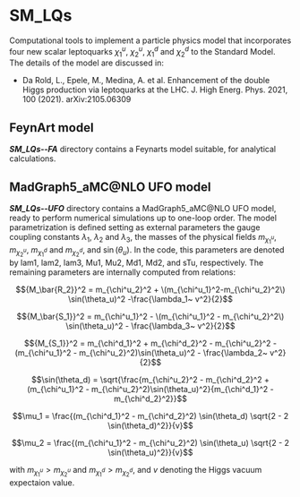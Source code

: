 # SM_LQs
Computational tools to implement a particle physics model that incorporates four new scalar leptoquarks $\chi^u_1$, $\chi^u_2$, $\chi^d_1$ and $\chi^d_2$ to the Standard Model. The details of the model are discussed in:

- Da Rold, L., Epele, M., Medina, A. et al. Enhancement of the double Higgs production via leptoquarks at the LHC. J. High Energ. Phys. 2021, 100 (2021). arXiv:2105.06309

## FeynArt model
***SM_LQs--FA*** directory contains a Feynarts model suitable, for analytical calculations. 

## MadGraph5_aMC@NLO UFO model
***SM_LQs--UFO*** directory contains a MadGraph5_aMC@NLO UFO model, ready to perform numerical simulations up to one-loop order. The model parametrization is defined setting as external parameters the gauge coupling constants $\lambda_1$, $\lambda_2$ and $\lambda_3$, the masses of the physical fields $m_{\chi^u_1}$, $m_{\chi^u_2}$, $m_{\chi^d_1}$ and $m_{\chi^d_2}$,  and $\sin(\theta_u)$.  In the code, this parameters are denoted by lam1, lam2, lam3, Mu1, Mu2, Md1, Md2, and sTu, respectively. The remaining parameters are internally computed from relations:

$${M_\bar{R_2}}^2 = m_{\chi^u_2}^2 + \(m_{\chi^u_1}^2-m_{\chi^u_2}^2\) \sin(\theta_u)^2 -\frac{\lambda_1~ v^2}{2}$$ 

$${M_\bar{S_1}}^2 = m_{\chi^u_1}^2 - \(m_{\chi^u_1}^2 - m_{\chi^u_2}^2\) \sin(\theta_u)^2 - \frac{\lambda_3~ v^2}{2}$$ 

$${M_{S_1}}^2 = m_{\chi^d_1}^2 + m_{\chi^d_2}^2  - m_{\chi^u_2}^2 - (m_{\chi^u_1}^2  - m_{\chi^u_2}^2)\sin(\theta_u)^2 - \frac{\lambda_2~ v^2}{2}$$ 

$$\sin(\theta_d) = \sqrt{\frac{m_{\chi^u_2}^2 - m_{\chi^d_2}^2 + (m_{\chi^u_1}^2 - m_{\chi^u_2}^2)\sin(\theta_u)^2}{m_{\chi^d_1}^2 - m_{\chi^d_2}^2}}$$

$$\mu_1 = \frac{(m_{\chi^d_1}^2 - m_{\chi^d_2}^2) \sin(\theta_d) \sqrt{2 - 2 \sin(\theta_d)^2}}{v}$$

$$\mu_2 = \frac{(m_{\chi^u_1}^2 - m_{\chi^u_2}^2) \sin(\theta_u) \sqrt{2 - 2 \sin(\theta_u)^2}}{v}$$

with $m_{\chi^u_1} > m_{\chi^u_2}$ and $m_{\chi^d_1} > m_{\chi^d_2}$, and $v$ denoting the Higgs vacuum expectaion value.

